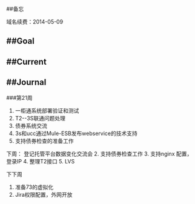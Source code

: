 ##备忘

域名续费：2014-05-09

##Goal
---


##Current
---


##Journal
---

###第21周

1. 一柜通系统部署验证和测试
2. T2--3S联通问题处理
3. 债券系统交流
4. 3s和ucc通过Mule-ESB发布webservice的技术支持
5. 支持债券检查的准备工作

下周：
登记托管平台数据变化交流会
2. 支持债券检查工作
3. 支持nginx 配置，登录IP
4. 整理T2接口
5. LVS

下下周
1. 准备73的虚拟化
1. Jira权限配置，外网开放


